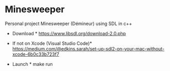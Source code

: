 # Minesweeper
Personal project Minesweeper (Démineur) using SDL in c++

* Download *
https://www.libsdl.org/download-2.0.php

* If not on Xcode (Visual Studio Code)*
https://medium.com/@edkins.sarah/set-up-sdl2-on-your-mac-without-xcode-6b0c33b723f7

* Launch *
make run
